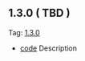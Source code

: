 ## 1.3.0 ( TBD )

Tag: [1.3.0](https://github.com/patternfly/patternfly-elements/releases/tag/1.3.0)

- [code](url) Description